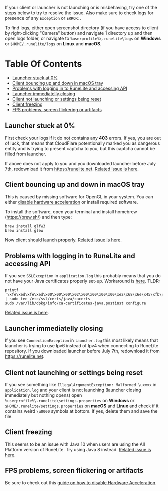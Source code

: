 If your client or launcher is not launching or is misbehaving, try one of the steps below to try to resolve the issue. Also make sure to check logs for presence of any `Exception` or `ERROR:`.

To find logs, either open screenshot directory (if you have access to client by right-clicking "Camera" button) and navigate 1 directory up and then open logs folder, or navigate to `%userprofile%\.runelite\logs` on **Windows** or `$HOME/.runelite/logs` on **Linux** and **macOS**.

# Table Of Contents
- [Launcher stuck at 0%](#launcher-stuck-at-0)
- [Client bouncing up and down in macOS tray](#client-bouncing-up-and-down-in-macos-tray)
- [Problems with logging in to RuneLite and accessing API](#problems-with-logging-in-to-runeLite-and-accessing-api)
- [Launcher immediatelly closing](#launcher-immediatelly-closing)
- [Client not launching or settings being reset](#client-not-launching-or-settings-being-reset)
- [Client freezing](#client-freezing)
- [FPS problems, screen flickering or artifacts](#fps-problems-screen-flickering-or-artifacts)

## Launcher stuck at 0%

First check your logs if it do not contains any **403** errors. If yes, you are out of luck, that means that CloudFlare potentionally marked you as dangerous entity and is trying to present captcha to you, but this captcha cannot be filled from launcher.

If above does not apply to you and you downloaded launcher before July 7th, redownload it from https://runelite.net. [Related issue is here](https://github.com/runelite/launcher/issues/18).

## Client bouncing up and down in macOS tray

This is caused by missing software for OpenGL in your system. You can either [disable hardware acceleration](https://github.com/runelite/runelite/wiki/Disable-Hardware-Acceleration) or install required software.

To install the software, open your terminal and install homebrew (https://brew.sh/) and then type:

```
brew install glfw3
brew install glew
```

Now client should launch properly. [Related issue is here](https://github.com/runelite/launcher/issues/17).

## Problems with logging in to RuneLite and accessing API

If you see `SSLException` in `application.log` this probably means that you do not have your Java certificates properly set-up. Workaround is [here](https://stackoverflow.com/a/50103533).
TLDR:

```
printf '\xfe\xed\xfe\xed\x00\x00\x00\x02\x00\x00\x00\x00\xe2\x68\x6e\x45\xfb\x43\xdf\xa4\xd9\x92\xdd\x41\xce\xb6\xb2\x1c\x63\x30\xd7\x92' | sudo tee /etc/ssl/certs/java/cacerts
sudo /var/lib/dpkg/info/ca-certificates-java.postinst configure
```

[Related issue is here](https://github.com/runelite/runelite/issues/2603).

## Launcher immediatelly closing

If you see `ConnectionException` in `launcher.log` this most likely means that launcher is trying to use Ipv6 instead of Ipv4 when connecting to RuneLite repository. If you downloaded launcher before July 7th, redownload it from https://runelite.net.

## Client not launching or settings being reset

If you see something like `IllegalArgumentException: Malformed \uxxxx` in `application.log` and your client is not launching (launcher closing immediately but nothing opens) open `%userprofile%\.runelite\settings.properties` on **Windows** or `$HOME/.runelite/settings.properties` on **macOS** and **Linux** and check if it contains weird `\u0000` symbols at bottom. If yes, delete them and save the file.

## Client freezing

This seems to be an issue with Java 10 when users are using the All Platform version of RuneLite. Try using Java 8 instead. [Related issue is here](https://github.com/runelite/runelite/issues/3999).

## FPS problems, screen flickering or artifacts

Be sure to check out this [guide on how to disable Hardware Acceleration](https://github.com/runelite/runelite/wiki/Disable-Hardware-Acceleration).